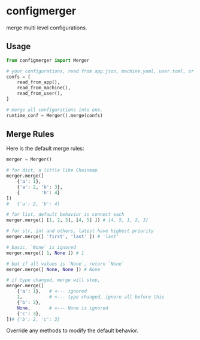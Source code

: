 # configmerger

merge multi level configurations.

## Usage

``` py
from configmerger import Merger

# your configurations, read from app.json, machine.yaml, user.toml, or more
confs = [
    read_from_app(),
    read_from_machine(),
    read_from_user(),
]

# merge all configurations into one.
runtime_conf = Merger().merge(confs)
```

## Merge Rules

Here is the default merge rules:

``` py
merger = Merger()

# for dict, a little like Chainmap
merger.merge([
    {'a': 1},
    {'a': 2, 'b': 3},
    {        'b': 4}
])
#   {'a': 2, 'b': 4}

# for list, default behavior is connect each
merger.merge([ [1, 2, 3], [4, 5] ]) # [4, 5, 1, 2, 3]

# for str, int and others, latest have highest priority
merger.merge([ 'first', 'last' ]) # 'last'

# basic, `None` is ignored
merger.merge([ 1, None ]) # 1

# but if all values is `None`, return `None`
merger.merge([ None, None ]) # None

# if type changed, merge will stop,
merger.merge([
    {'a': 1},   # <--- ignored
    1,          # <--- type changed, ignore all before this
    {'b': 2},
    None,       # <--- None is ignored
    {'c': 3},
])# {'b': 2, 'c': 3}
```

Override any methods to modify the default behavior.

